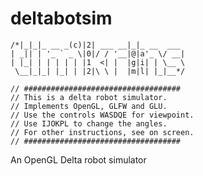 deltabotsim
===========

	/*|_|_|_ __ _(c)|2| ___ __|_|_ __  ___ 
	| _|| | '_ ` _ \|0|/ / '__|@|a'_ \/ __|
	| |_| | | | | | |1  <| |  |g|i| | \__ \
	 \__|_|_| |_| | |2|\ \ |  |m|l| |_|__*/

	// ###################################
	// This is a delta robot simulator.
	// Implements OpenGL, GLFW and GLU.
	// Use the controls WASDQE for viewpoint.
	// Use IJOKPL to change the angles.
	// For other instructions, see on screen.
	// ###################################
 
 An OpenGL Delta robot simulator